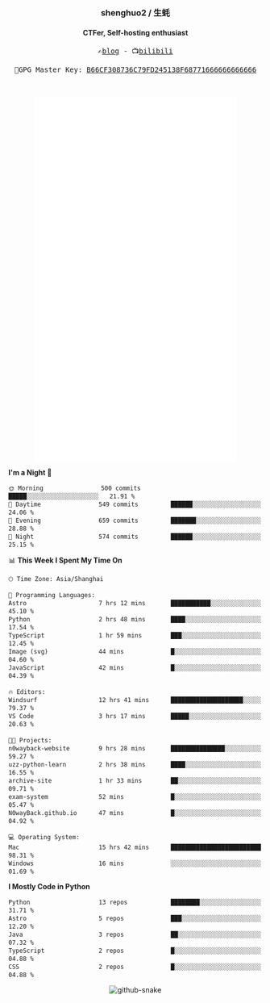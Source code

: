 <h3 align="center"> shenghuo2 / 生蚝 </h3>
<h4 align="center" >CTFer, Self-hosting enthusiast</h3>


<p align="center">
  <samp>
    ✍️<a href="https://blog.shenghuo2.top/">blog</a> -
    📺<a href="https://space.bilibili.com/85894935">bilibili</a>
  </samp>
</p>
<p align="center">
  <samp>
     🔐GPG Master Key: <a align="center" href="https://github.com/shenghuo2.gpg">B66CF308736C79FD245138F68771666666666666</a>
  </samp>
</p>
<br>
<p align="center">
  <a href="https://github.com/shenghuo2">
    <img width="400" align="top" src="https://github.com/shenghuo2/shenghuo2/blob/main/metrics.left.svg" />
  </a>
  <a href="https://github.com/shenghuo2">
    <img width="400" align="top" src="https://github.com/shenghuo2/shenghuo2/blob/main/metrics.right.svg" />
  </a>
</p>


<!--START_SECTION:waka-->
**I'm a Night 🦉** 

```text
🌞 Morning                500 commits         █████░░░░░░░░░░░░░░░░░░░░   21.91 % 
🌆 Daytime                549 commits         ██████░░░░░░░░░░░░░░░░░░░   24.06 % 
🌃 Evening                659 commits         ███████░░░░░░░░░░░░░░░░░░   28.88 % 
🌙 Night                  574 commits         ██████░░░░░░░░░░░░░░░░░░░   25.15 % 
```


📊 **This Week I Spent My Time On** 

```text
🕑︎ Time Zone: Asia/Shanghai

💬 Programming Languages: 
Astro                    7 hrs 12 mins       ███████████░░░░░░░░░░░░░░   45.10 % 
Python                   2 hrs 48 mins       ████░░░░░░░░░░░░░░░░░░░░░   17.54 % 
TypeScript               1 hr 59 mins        ███░░░░░░░░░░░░░░░░░░░░░░   12.45 % 
Image (svg)              44 mins             █░░░░░░░░░░░░░░░░░░░░░░░░   04.60 % 
JavaScript               42 mins             █░░░░░░░░░░░░░░░░░░░░░░░░   04.39 % 

🔥 Editors: 
Windsurf                 12 hrs 41 mins      ████████████████████░░░░░   79.37 % 
VS Code                  3 hrs 17 mins       █████░░░░░░░░░░░░░░░░░░░░   20.63 % 

🐱‍💻 Projects: 
n0wayback-website        9 hrs 28 mins       ███████████████░░░░░░░░░░   59.27 % 
uzz-python-learn         2 hrs 38 mins       ████░░░░░░░░░░░░░░░░░░░░░   16.55 % 
archive-site             1 hr 33 mins        ██░░░░░░░░░░░░░░░░░░░░░░░   09.71 % 
exam-system              52 mins             █░░░░░░░░░░░░░░░░░░░░░░░░   05.47 % 
N0wayBack.github.io      47 mins             █░░░░░░░░░░░░░░░░░░░░░░░░   04.92 % 

💻 Operating System: 
Mac                      15 hrs 42 mins      █████████████████████████   98.31 % 
Windows                  16 mins             ░░░░░░░░░░░░░░░░░░░░░░░░░   01.69 % 
```

**I Mostly Code in Python** 

```text
Python                   13 repos            ████████░░░░░░░░░░░░░░░░░   31.71 % 
Astro                    5 repos             ███░░░░░░░░░░░░░░░░░░░░░░   12.20 % 
Java                     3 repos             ██░░░░░░░░░░░░░░░░░░░░░░░   07.32 % 
TypeScript               2 repos             █░░░░░░░░░░░░░░░░░░░░░░░░   04.88 % 
CSS                      2 repos             █░░░░░░░░░░░░░░░░░░░░░░░░   04.88 % 
```




<!--END_SECTION:waka-->


<div align="center">
  <picture>
    <source media="(prefers-color-scheme: dark)" srcset="https://gist.githubusercontent.com/shenghuo2/bfce20b14ab0484cef03bae6e60e0b3a/raw/github-snake-dark.svg" />
    <source media="(prefers-color-scheme: light)" srcset="https://gist.githubusercontent.com/shenghuo2/bfce20b14ab0484cef03bae6e60e0b3a/raw/github-snake.svg" />
    <img alt="github-snake" src="https://gist.githubusercontent.com/shenghuo2/bfce20b14ab0484cef03bae6e60e0b3a/raw/github-snake.svg" />
  </picture>
</div>

<!--
**shenghuo2/shenghuo2** is a ✨ _special_ ✨ repository because its `README.md` (this file) appears on your GitHub profile.

Here are some ideas to get you started:

- 🔭 I’m currently working on ...
- 🌱 I’m currently learning ...
- 👯 I’m looking to collaborate on ...
- 🤔 I’m looking for help with ...
- 💬 Ask me about ...
- 📫 How to reach me: ...
- 😄 Pronouns: ...
- ⚡ Fun fact: ...
-->
